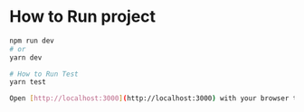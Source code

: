 # How to Run project

```bash
npm run dev
# or
yarn dev

# How to Run Test
yarn test

Open [http://localhost:3000](http://localhost:3000) with your browser to see the result.


